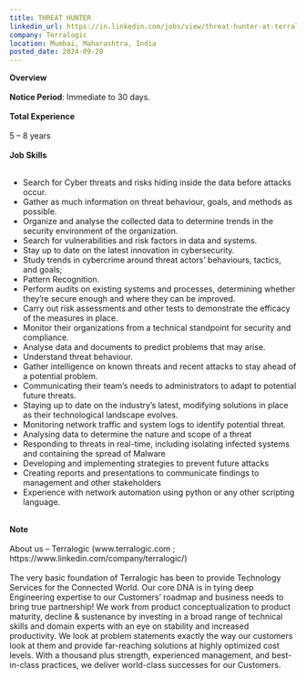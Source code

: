 ```yaml
---
title: THREAT HUNTER
linkedin_url: https://in.linkedin.com/jobs/view/threat-hunter-at-terralogic-4030786828?position=6&pageNum=0&refId=uqvmcPXW4qvjxNBQS0nfgA%3D%3D&trackingId=CVUkwaIRKPVL9YX%2BCKuVRg%3D%3D
company: Terralogic
location: Mumbai, Maharashtra, India
posted_date: 2024-09-20
---
```


<div class="description__text description__text--rich">
<section class="show-more-less-html" data-max-lines="5">
<div class="show-more-less-html__markup show-more-less-html__markup--clamp-after-5 relative overflow-hidden">
<strong>Overview<br/><br/></strong><strong>Notice Period</strong>: Immediate to 30 days.<br/><br/><strong>Total Experience<br/><br/></strong>5 – 8 years<br/><br/><strong>Job Skills<br/><br/></strong><ul><li>Search for Cyber threats and risks hiding inside the data before attacks occur. </li><li>Gather as much information on threat behaviour, goals, and methods as possible. </li><li>Organize and analyse the collected data to determine trends in the security environment of the organization.</li><li>Search for vulnerabilities and risk factors in data and systems. </li><li>Stay up to date on the latest innovation in cybersecurity.</li><li>Study trends in cybercrime around threat actors’ behaviours, tactics, and goals; </li><li>Pattern Recognition. </li><li>Perform audits on existing systems and processes, determining whether they’re secure enough and where they can be improved. </li><li>Carry out risk assessments and other tests to demonstrate the efficacy of the measures in place. </li><li>Monitor their organizations from a technical standpoint for security and compliance. </li><li>Analyse data and documents to predict problems that may arise. </li><li>Understand threat behaviour. </li><li>Gather intelligence on known threats and recent attacks to stay ahead of a potential problem. </li><li>Communicating their team’s needs to administrators to adapt to potential future threats. </li><li>Staying up to date on the industry’s latest, modifying solutions in place as their technological landscape evolves. </li><li>Monitoring network traffic and system logs to identify potential threat.</li><li>Analysing data to determine the nature and scope of a threat </li><li>Responding to threats in real-time, including isolating infected systems and containing the spread of Malware </li><li>Developing and implementing strategies to prevent future attacks </li><li>Creating reports and presentations to communicate findings to management and other stakeholders</li><li>Experience with network automation using python or any other scripting language. <br/><br/></li></ul><strong>Note<br/><br/></strong>About us – Terralogic (www.terralogic.com ; https://www.linkedin.com/company/terralogic/)<br/><br/>The very basic foundation of Terralogic has been to provide Technology Services for the Connected World. Our core DNA is in tying deep Engineering expertise to our Customers’ roadmap and business needs to bring true partnership! We work from product conceptualization to product maturity, decline &amp; sustenance by investing in a broad range of technical skills and domain experts with an eye on stability and increased productivity. We look at problem statements exactly the way our customers look at them and provide far-reaching solutions at highly optimized cost levels. With a thousand plus strength, experienced management, and best-in-class practices, we deliver world-class successes for our Customers.
        </div>


<!-- --> </section>
</div>